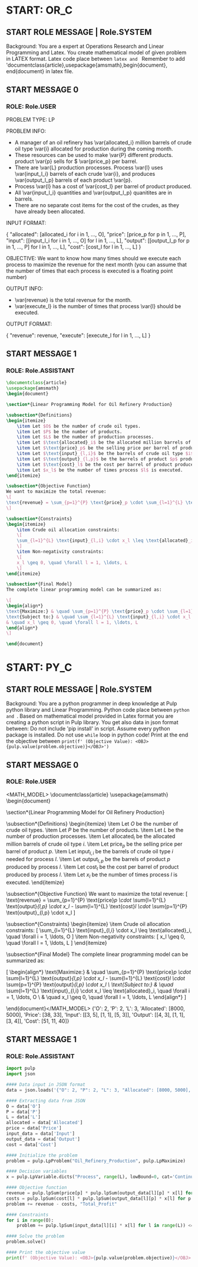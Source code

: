 # START: OR_C 
## START ROLE MESSAGE | Role.SYSTEM 
Background: You are a expert at Operations Research and Linear Programming and Latex. You create mathematical model of given problem in LATEX format. Latex code place between ```latex and ``` Remember to add 'documentclass{article},usepackage{amsmath},begin{document}, end{document} in latex file. 
## START MESSAGE 0 
### ROLE: Role.USER
<DESCRIPTION>
PROBLEM TYPE: LP

PROBLEM INFO: 

- A manager of an oil refinery has \var{allocated_i} million barrels of crude oil type \var{i} allocated for production during the coming month. 
- These resources can be used to make \var{P} different products. product \var{p} sells for $ \var{price_p} per barrel.
- There are \var{L} production processes. Process \var{l} uses \var{input_l_i} barrels of each crude \var{i}, and produces \var{output_l_p} barrels of each product \var{p}. 
- Process \var{l} has a cost of \var{cost_l} per barrel of product produced.
- All \var{input_l_i} quantities and \var{output_l_p} quanitites are in barrels. 
- There are no separate cost items for the cost of the crudes, as they have already been allocated.

INPUT FORMAT: 

{
    "allocated": [allocated_i for i in 1, ..., O],
    "price": [price_p for p in 1, ..., P],
    "input": [[input_l_i for i in 1, ..., O] for l in 1, ..., L],
    "output": [[output_l_p for p in 1, ..., P] for l in 1, ..., L],
    "cost": [cost_l for l in 1, ..., L]
}

OBJECTIVE: We want to know how many times should we execute each process to maximize the revenue for the next month (you can assume that the number of times that each process is executed is a floating point number)

OUTPUT INFO:

- \var{revenue} is the total revenue for the month.
- \var{execute_l} is the number of times that process \var{l} should be executed.

OUTPUT FORMAT:

{
    "revenue": revenue,
    "execute": [execute_l for l in 1, ..., L]
}

</DESCRIPTION>


## START MESSAGE 1 
### ROLE: Role.ASSISTANT
```latex
\documentclass{article}
\usepackage{amsmath}
\begin{document}

\section*{Linear Programming Model for Oil Refinery Production}

\subsection*{Definitions}
\begin{itemize}
    \item Let $O$ be the number of crude oil types.
    \item Let $P$ be the number of products.
    \item Let $L$ be the number of production processes.
    \item Let $\text{allocated}_i$ be the allocated million barrels of crude oil type $i$.
    \item Let $\text{price}_p$ be the selling price per barrel of product $p$.
    \item Let $\text{input}_{l,i}$ be the barrels of crude oil type $i$ needed for process $l$.
    \item Let $\text{output}_{l,p}$ be the barrels of product $p$ produced by process $l$.
    \item Let $\text{cost}_l$ be the cost per barrel of product produced by process $l$.
    \item Let $x_l$ be the number of times process $l$ is executed.
\end{itemize}

\subsection*{Objective Function}
We want to maximize the total revenue:
\[
\text{revenue} = \sum_{p=1}^{P} \text{price}_p \cdot \sum_{l=1}^{L} \text{output}_{l,p} \cdot x_l - \sum_{l=1}^{L} \text{cost}_l \cdot \sum_{p=1}^{P} \text{output}_{l,p} \cdot x_l 
\]

\subsection*{Constraints}
\begin{itemize}
    \item Crude oil allocation constraints:
    \[
    \sum_{l=1}^{L} \text{input}_{l,i} \cdot x_l \leq \text{allocated}_i, \quad \forall i = 1, \ldots, O
    \]
    \item Non-negativity constraints:
    \[
    x_l \geq 0, \quad \forall l = 1, \ldots, L
    \]
\end{itemize}

\subsection*{Final Model}
The complete linear programming model can be summarized as:

\[
\begin{align*}
\text{Maximize:} & \quad \sum_{p=1}^{P} \text{price}_p \cdot \sum_{l=1}^{L} \text{output}_{l,p} \cdot x_l - \sum_{l=1}^{L} \text{cost}_l \cdot \sum_{p=1}^{P} \text{output}_{l,p} \cdot x_l  \\
\text{Subject to:} & \quad \sum_{l=1}^{L} \text{input}_{l,i} \cdot x_l \leq \text{allocated}_i, \quad \forall i = 1, \ldots, O \\
& \quad x_l \geq 0, \quad \forall l = 1, \ldots, L
\end{align*}
\]

\end{document}
```

# START: PY_C 
## START ROLE MESSAGE | Role.SYSTEM 
Background: You are a python programmer in deep knowledge at Pulp python library and Linear Programming. Python code place between ```python and ```. Based on mathematical model provided in Latex format you are creating a python script in Pulp library. You get also data in json format between: <DATA></DATA> Do not include 'pip install' in script. Assume every python package is installed. Do not use `while` loop in python code! Print at the end the objective between <OBJ></OBJ> `print(f' (Objective Value): <OBJ>{pulp.value(problem.objective)}</OBJ>')` 
## START MESSAGE 0 
### ROLE: Role.USER
<MATH_MODEL>
\documentclass{article}
\usepackage{amsmath}
\begin{document}

\section*{Linear Programming Model for Oil Refinery Production}

\subsection*{Definitions}
\begin{itemize}
    \item Let $O$ be the number of crude oil types.
    \item Let $P$ be the number of products.
    \item Let $L$ be the number of production processes.
    \item Let $\text{allocated}_i$ be the allocated million barrels of crude oil type $i$.
    \item Let $\text{price}_p$ be the selling price per barrel of product $p$.
    \item Let $\text{input}_{l,i}$ be the barrels of crude oil type $i$ needed for process $l$.
    \item Let $\text{output}_{l,p}$ be the barrels of product $p$ produced by process $l$.
    \item Let $\text{cost}_l$ be the cost per barrel of product produced by process $l$.
    \item Let $x_l$ be the number of times process $l$ is executed.
\end{itemize}

\subsection*{Objective Function}
We want to maximize the total revenue:
\[
\text{revenue} = \sum_{p=1}^{P} \text{price}_p \cdot \sum_{l=1}^{L} \text{output}_{l,p} \cdot x_l - \sum_{l=1}^{L} \text{cost}_l \cdot \sum_{p=1}^{P} \text{output}_{l,p} \cdot x_l 
\]

\subsection*{Constraints}
\begin{itemize}
    \item Crude oil allocation constraints:
    \[
    \sum_{l=1}^{L} \text{input}_{l,i} \cdot x_l \leq \text{allocated}_i, \quad \forall i = 1, \ldots, O
    \]
    \item Non-negativity constraints:
    \[
    x_l \geq 0, \quad \forall l = 1, \ldots, L
    \]
\end{itemize}

\subsection*{Final Model}
The complete linear programming model can be summarized as:

\[
\begin{align*}
\text{Maximize:} & \quad \sum_{p=1}^{P} \text{price}_p \cdot \sum_{l=1}^{L} \text{output}_{l,p} \cdot x_l - \sum_{l=1}^{L} \text{cost}_l \cdot \sum_{p=1}^{P} \text{output}_{l,p} \cdot x_l  \\
\text{Subject to:} & \quad \sum_{l=1}^{L} \text{input}_{l,i} \cdot x_l \leq \text{allocated}_i, \quad \forall i = 1, \ldots, O \\
& \quad x_l \geq 0, \quad \forall l = 1, \ldots, L
\end{align*}
\]

\end{document}</MATH_MODEL>
<DATA>
{'O': 2, 'P': 2, 'L': 3, 'Allocated': [8000, 5000], 'Price': [38, 33], 'Input': [[3, 5], [1, 1], [5, 3]], 'Output': [[4, 3], [1, 1], [3, 4]], 'Cost': [51, 11, 40]}</DATA>


## START MESSAGE 1 
### ROLE: Role.ASSISTANT
```python
import pulp
import json

#### Data input in JSON format
data = json.loads('{"O": 2, "P": 2, "L": 3, "Allocated": [8000, 5000], "Price": [38, 33], "Input": [[3, 5], [1, 1], [5, 3]], "Output": [[4, 3], [1, 1], [3, 4]], "Cost": [51, 11, 40]}')

#### Extracting data from JSON
O = data['O']
P = data['P']
L = data['L']
allocated = data['Allocated']
price = data['Price']
input_data = data['Input']
output_data = data['Output']
cost = data['Cost']

#### Initialize the problem
problem = pulp.LpProblem("Oil_Refinery_Production", pulp.LpMaximize)

#### Decision variables
x = pulp.LpVariable.dicts("Process", range(L), lowBound=0, cat='Continuous')

#### Objective function
revenue = pulp.lpSum(price[p] * pulp.lpSum(output_data[l][p] * x[l] for l in range(L)) for p in range(P))
costs = pulp.lpSum(cost[l] * pulp.lpSum(output_data[l][p] * x[l] for p in range(P)) for l in range(L))
problem += revenue - costs, "Total_Profit"

#### Constraints
for i in range(O):
    problem += pulp.lpSum(input_data[l][i] * x[l] for l in range(L)) <= allocated[i], f"Crude_Allocation_{i+1}"

#### Solve the problem
problem.solve()

#### Print the objective value
print(f' (Objective Value): <OBJ>{pulp.value(problem.objective)}</OBJ>')
```

